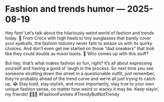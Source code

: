# Fashion and trends humor — 2025-08-19

Hey fam! Let’s talk about the hilariously weird world of fashion and trends today. 🤪 From Crocs with high heels to tiny sunglasses that barely cover your eyeballs, the fashion industry never fails to amaze us with its quirky choices. And don’t even get me started on those “dad sneakers” that look like they could double as moon boots. 🚀 Who comes up with this stuff? 

But hey, that’s what makes fashion so fun, right? It’s all about expressing yourself and having a good ol’ laugh in the process. So next time you see someone strutting down the street in a questionable outfit, just remember, they’re probably ahead of the trend curve and we’re all just trying to catch up. 😂 Stay bold, stay stylish, and most importantly, stay true to your own unique fashion sense, no matter how weird or wacky it may be. Keep slayin’, my friends! 💁‍♀️✨ #FashionFunnies #TrendyButNotTrendy